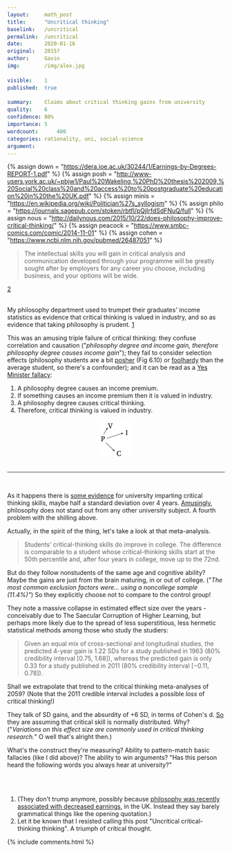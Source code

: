 ```yaml
---
layout:     math_post
title:      "Uncritical thinking"
baselink:   /uncritical
permalink:  /uncritical
date:       2020-01-16
original:	2015?
author:     Gavin   
img:        /img/alex.jpg

visible:    1
published:  true

summary:    Claims about critical thinking gains from university
quality:    6
confidence: 80%
importance: 5
wordcount:      400 
categories: rationality, uni, social-science
argument:	
---
```


{%	assign down = "https://dera.ioe.ac.uk/30244/1/Earnings-by-Degrees-REPORT-1.pdf" %}
{%	assign posh = "http://www-users.york.ac.uk/~pbjw1/Paul%20Wakeling,%20PhD%20thesis%202009,%20Social%20class%20and%20access%20to%20postgraduate%20education%20in%20the%20UK.pdf"		%}
{%	assign minis = "https://en.wikipedia.org/wiki/Politician%27s_syllogism"		%}
{%	assign philo = "https://journals.sagepub.com/stoken/rbtfl/pQjIrfdSdFNuQ/full"	%}
{%	assign nous = "http://dailynous.com/2015/10/22/does-philosophy-improve-critical-thinking/"		%}
{%	assign peacock = "https://www.smbc-comics.com/comic/2014-11-01"		%}
{%	assign cohen = "https://www.ncbi.nlm.nih.gov/pubmed/26487051"		%}

> The intellectual skills you will gain in critical analysis and communication developed through your programme will be greatly sought after by employers for any career you choose, including business, and your options will be wide.

<a href="#fn:2" id="fnref:2">2</a>

<br>
My philosophy department used to trumpet their graduates' income statistics as evidence that critical thinking is valued in industry, and so as evidence that taking philosophy is prudent. <a href="#fn:1" id="fnref:1">1</a>

This was an amusing triple failure of critical thinking: they confuse correlation and causation ("_philosophy degree and income gain, therefore philosophy degree causes income gain_"); they fail to consider selection effects (philosophy students are a bit <a href="{{posh}}">posher</a> (Fig 6.10) or <a href="{{peacock}}">foolhardy</a> than the average student, so there's a confounder); and it can be read as a <a href="{{minis}}">Yes Minister fallacy</a>:

1. A philosophy degree causes an income premium. 
2. If something causes an income premium then it is valued in industry.
3. A philosophy degree causes critical thinking. 
4. Therefore, critical thinking is valued in industry. 

<center><img src="/img/yes.jpg" width="15%" /></center>

<br>

---

<br>

As it happens there is <a href="{{philo}}">some evidence</a> for university imparting critical thinking skills, maybe half a standard deviation over 4 years. <a href="{{nous}}">Amusingly</a>, philosophy does not stand out from any other university subject. A fourth problem with the shilling above.

Actually, in the spirit of the thing, let's take a look at that meta-analysis.

> Students’ critical-thinking skills do improve in college. The difference is comparable to a student whose critical-thinking skills start at the 50th percentile and, after four years in college, move up to the 72nd.

But do they follow nonstudents of the same age and cognitive ability? Maybe the gains are just from the brain maturing, in or out of college. ("<i>The most common exclusion factors were... using a noncollege sample (11.4%)"</i>) So they explicitly choose not to compare to the control group!

They note a massive collapse in estimated effect size over the years - conceivably due to The Saecular Corruption of Higher Learning, but perhaps more likely due to the spread of less superstitious, less hermetic statistical methods among those who study the studiers:

> Given an equal mix of cross-sectional and longitudinal studies, the predicted 4-year gain is 1.22 SDs for a study published in 1963 (80% credibility interval [0.75, 1.68]), whereas the predicted gain is only 0.33 for a study published in 2011 (80% credibility interval [−0.11, 0.78]).

Shall we extrapolate that trend to the critical thinking meta-analyses of 2059? (Note that the 2011 credible interval includes a possible _loss_ of critical thinking!)

They talk of SD gains, and the absurdity of +6 SD, in terms of Cohen's d. <a href="{{cohen}}">So</a> they are assuming that critical skill is normally distributed. Why? ("_Variations on this effect size are commonly used in critical thinking research._" O well that's alright then.)

What's the construct they're measuring? Ability to pattern-match basic fallacies (like I did above)? The ability to win arguments? "Has this person heard the following words you always hear at university?"

<br><br>


<div class="footnotes">
<ol>
	<li class="footnote" id="fn:1">
 	(They don't trump anymore, possibly because <a href="{{down}}">philosophy was recently associated with decreased earnings</a>, in the UK. Instead they say barely grammatical things like the opening quotation.) 
	</li>
<!--  -->
	<li class="footnote" id="fn:2">
		Let it be known that I resisted calling this post "Uncritical critical-thinking thinking". A triumph of critical thought.
	</li>
</ol>

{%  include comments.html %}